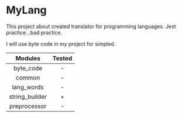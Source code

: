 # MyLang
This project about created translator for programming languages. Jest practice...bad practice.

I will use byte code in my project for simpled.

| Modules        | Tested |
| :---:          | :---:  |
| byte_code      | -      |
| common         | -      |
| lang_words     | -      |
| string_builder | +      |
| preprocessor   | -      |